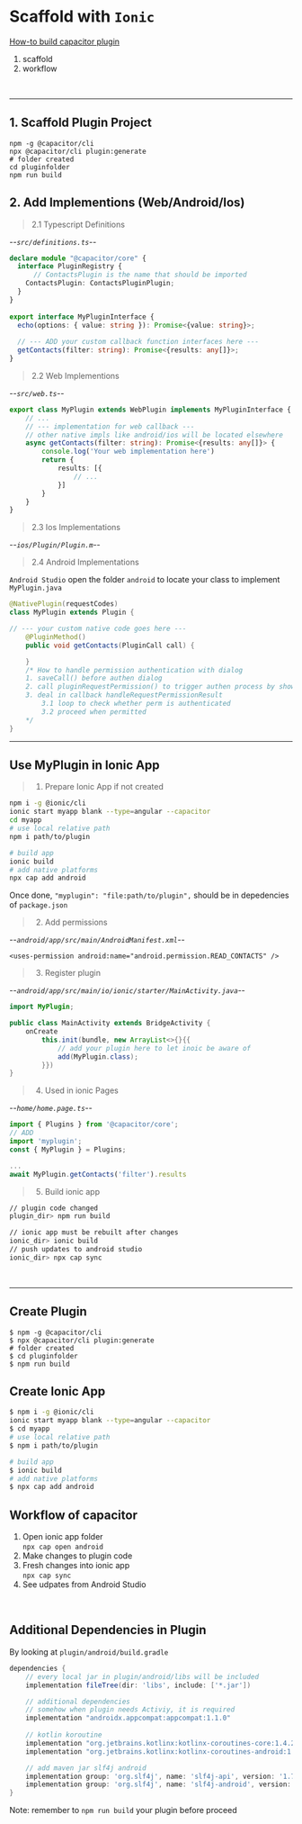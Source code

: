 # Scaffold with `Ionic`
[How-to build capacitor plugin][custom-capacitor]

1. scaffold
1. workflow

<br>

---

## 1. Scaffold Plugin Project
```
npm -g @capacitor/cli
npx @capacitor/cli plugin:generate
# folder created
cd pluginfolder
npm run build
```

## 2. Add Implementions (Web/Android/Ios)
> 2.1 Typescript Definitions

--_`src/definitions.ts`_--
```typescript
declare module "@capacitor/core" {
  interface PluginRegistry {
      // ContactsPlugin is the name that should be imported
    ContactsPlugin: ContactsPluginPlugin;
  }
}
 
export interface MyPluginInterface {
  echo(options: { value: string }): Promise<{value: string}>;
  
  // --- ADD your custom callback function interfaces here --- 
  getContacts(filter: string): Promise<{results: any[]}>;
}
```

>2.2 Web Implementions  

--_`src/web.ts`_--
```typescript
export class MyPlugin extends WebPlugin implements MyPluginInterface {
    // ...
    // --- implementation for web callback ---
    // other native impls like android/ios will be located elsewhere
    async getContacts(filter: string): Promise<{results: any[]}> {
        console.log('Your web implementation here')
        return {
            results: [{
                // ...
            }]
        }
    }
}
```

>2.3 Ios Implementations

--_`ios/Plugin/Plugin.m`_--

>2.4 Android Implementations

`Android Studio` open the folder `android` to locate your class to implement `MyPlugin.java`
```java
@NativePlugin(requestCodes)
class MyPlugin extends Plugin {

// --- your custom native code goes here ---
    @PluginMethod()
    public void getContacts(PluginCall call) {

    }
    /* How to handle permission authentication with dialog
    1. saveCall() before authen dialog
    2. call pluginRequestPermission() to trigger authen process by showing dialog
    3. deal in callback handleRequestPermissionResult
        3.1 loop to check whether perm is authenticated
        3.2 proceed when permitted
    */
}

```

---

## Use MyPlugin in Ionic App
>1. Prepare Ionic App if not created
```sh
npm i -g @ionic/cli
ionic start myapp blank --type=angular --capacitor 
cd myapp
# use local relative path    
npm i path/to/plugin

# build app
ionic build
# add native platforms
npx cap add android
```
Once done, `"myplugin": "file:path/to/plugin",` should be in depedencies of `package.json`

>2. Add permissions   

--_`android/app/src/main/AndroidManifest.xml`_--

    <uses-permission android:name="android.permission.READ_CONTACTS" />

>3. Register plugin

--_`android/app/src/main/io/ionic/starter/MainActivity.java`_--
```java
import MyPlugin;

public class MainActivity extends BridgeActivity {
    onCreate
        this.init(bundle, new ArrayList<>{}{{
            // add your plugin here to let inoic be aware of 
            add(MyPlugin.class);
        }})
}
```

>4. Used in ionic Pages

--_`home/home.page.ts`_--
```typescript
import { Plugins } from '@capacitor/core';
// ADD
import 'myplugin';
const { MyPlugin } = Plugins;

...
await MyPlugin.getContacts('filter').results

```

>5. Build ionic app

```sh
// plugin code changed
plugin_dir> npm run build

// ionic app must be rebuilt after changes
ionic_dir> ionic build
// push updates to android studio
ionic_dir> npx cap sync
```

<br>

---

## Create Plugin
```shell
$ npm -g @capacitor/cli
$ npx @capacitor/cli plugin:generate
# folder created
$ cd pluginfolder
$ npm run build
```

## Create Ionic App
```sh
$ npm i -g @ionic/cli
ionic start myapp blank --type=angular --capacitor 
$ cd myapp
# use local relative path    
$ npm i path/to/plugin

# build app
$ ionic build
# add native platforms
$ npx cap add android
```

## Workflow of capacitor
1. Open ionic app folder  
`npx cap open android`
1. Make changes to plugin code
1. Fresh changes into ionic app  
`npx cap sync`
1. See udpates from Android Studio

<br>

## Additional Dependencies in Plugin
By looking at `plugin/android/build.gradle`
```gradle
dependencies {
    // every local jar in plugin/android/libs will be included
    implementation fileTree(dir: 'libs', include: ['*.jar'])

    // additional dependencies
    // somehow when plugin needs Activiy, it is required
	implementation "androidx.appcompat:appcompat:1.1.0"
	
	// kotlin koroutine
	implementation "org.jetbrains.kotlinx:kotlinx-coroutines-core:1.4.2"
    implementation "org.jetbrains.kotlinx:kotlinx-coroutines-android:1.4.2"

    // add maven jar slf4j android
    implementation group: 'org.slf4j', name: 'slf4j-api', version: '1.7.30'
    implementation group: 'org.slf4j', name: 'slf4j-android', version: '1.7.30'
}
```
Note: remember to `npm run build` your plugin before proceed

[custom-capacitor]: https://devdactic.com/build-capacitor-plugin/